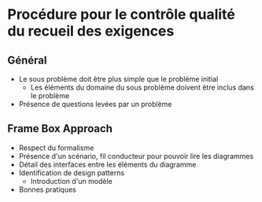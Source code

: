 Procédure pour le contrôle qualité du recueil des exigences
=====

Général
---
- Le sous problème doit être plus simple que le problème initial
    * Les éléments du domaine du sous problème doivent être inclus dans le problème
- Présence de questions levées par un problème

Frame Box Approach
---
- Respect du formalisme
- Présence d'un scénario, fil conducteur pour pouvoir lire les diagrammes
- Détail des interfaces entre les éléments du diagramme
- Identification de design patterns
    * Introduction d'un modèle
- Bonnes pratiques
